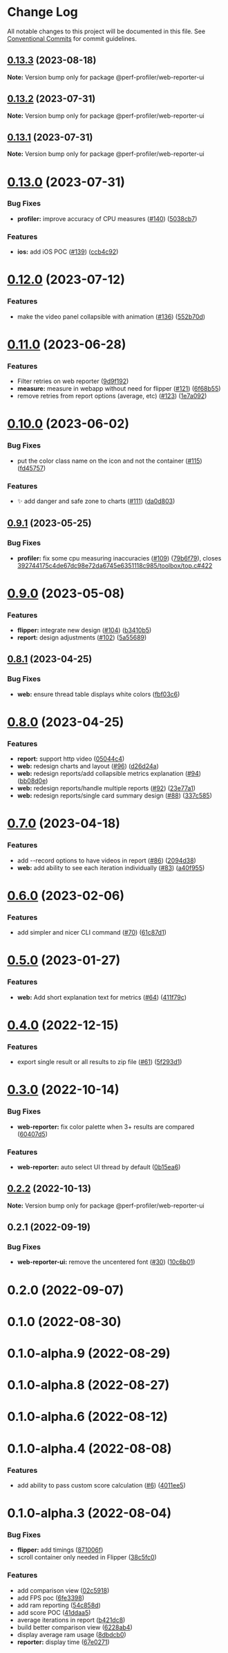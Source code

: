 # Change Log

All notable changes to this project will be documented in this file.
See [Conventional Commits](https://conventionalcommits.org) for commit guidelines.

## [0.13.3](https://github.com/bamlab/android-performance-profiler/compare/@perf-profiler/web-reporter-ui@0.13.2...@perf-profiler/web-reporter-ui@0.13.3) (2023-08-18)

**Note:** Version bump only for package @perf-profiler/web-reporter-ui

## [0.13.2](https://github.com/bamlab/android-performance-profiler/compare/@perf-profiler/web-reporter-ui@0.13.1...@perf-profiler/web-reporter-ui@0.13.2) (2023-07-31)

**Note:** Version bump only for package @perf-profiler/web-reporter-ui

## [0.13.1](https://github.com/bamlab/android-performance-profiler/compare/@perf-profiler/web-reporter-ui@0.13.0...@perf-profiler/web-reporter-ui@0.13.1) (2023-07-31)

**Note:** Version bump only for package @perf-profiler/web-reporter-ui

# [0.13.0](https://github.com/bamlab/android-performance-profiler/compare/@perf-profiler/web-reporter-ui@0.12.0...@perf-profiler/web-reporter-ui@0.13.0) (2023-07-31)

### Bug Fixes

- **profiler:** improve accuracy of CPU measures ([#140](https://github.com/bamlab/android-performance-profiler/issues/140)) ([5038cb7](https://github.com/bamlab/android-performance-profiler/commit/5038cb7704a551ca70ab67e1726bb6321d7f63b1))

### Features

- **ios:** add iOS POC ([#139](https://github.com/bamlab/android-performance-profiler/issues/139)) ([ccb4c92](https://github.com/bamlab/android-performance-profiler/commit/ccb4c9249e6a6fd559bd458baa3b6d62da2fb0d6))

# [0.12.0](https://github.com/bamlab/android-performance-profiler/compare/@perf-profiler/web-reporter-ui@0.11.0...@perf-profiler/web-reporter-ui@0.12.0) (2023-07-12)

### Features

- make the video panel collapsible with animation ([#136](https://github.com/bamlab/android-performance-profiler/issues/136)) ([552b70d](https://github.com/bamlab/android-performance-profiler/commit/552b70d651b4e491801daebc5f6f6918478cd5d3))

# [0.11.0](https://github.com/bamlab/android-performance-profiler/compare/@perf-profiler/web-reporter-ui@0.10.0...@perf-profiler/web-reporter-ui@0.11.0) (2023-06-28)

### Features

- Filter retries on web reporter ([9d9f192](https://github.com/bamlab/android-performance-profiler/commit/9d9f1929b3b54bfae5951fca561dfe729e75b075))
- **measure:** measure in webapp without need for flipper ([#121](https://github.com/bamlab/android-performance-profiler/issues/121)) ([6f68b55](https://github.com/bamlab/android-performance-profiler/commit/6f68b55cfaccfd18273bec96a06e9fd38d9edc5d))
- remove retries from report options (average, etc) ([#123](https://github.com/bamlab/android-performance-profiler/issues/123)) ([1e7a092](https://github.com/bamlab/android-performance-profiler/commit/1e7a0924e1433e94c8f6d38a75bf036531d288e5))

# [0.10.0](https://github.com/bamlab/android-performance-profiler/compare/@perf-profiler/web-reporter-ui@0.9.1...@perf-profiler/web-reporter-ui@0.10.0) (2023-06-02)

### Bug Fixes

- put the color class name on the icon and not the container ([#115](https://github.com/bamlab/android-performance-profiler/issues/115)) ([fd45757](https://github.com/bamlab/android-performance-profiler/commit/fd45757cfd4033841b4e86172037864e82131762))

### Features

- ✨ add danger and safe zone to charts ([#111](https://github.com/bamlab/android-performance-profiler/issues/111)) ([da0d803](https://github.com/bamlab/android-performance-profiler/commit/da0d8039b1cf5466d17ada104badaddbb72105ea))

## [0.9.1](https://github.com/bamlab/android-performance-profiler/compare/@perf-profiler/web-reporter-ui@0.9.0...@perf-profiler/web-reporter-ui@0.9.1) (2023-05-25)

### Bug Fixes

- **profiler:** fix some cpu measuring inaccuracies ([#109](https://github.com/bamlab/android-performance-profiler/issues/109)) ([79b6f79](https://github.com/bamlab/android-performance-profiler/commit/79b6f79f3d9c60581fdaadf5a52a053b2b64320c)), closes [392744175c4de67dc98e72da6745e6351118c985/toolbox/top.c#422](https://github.com/392744175c4de67dc98e72da6745e6351118c985/toolbox/top.c/issues/422)

# [0.9.0](https://github.com/bamlab/android-performance-profiler/compare/@perf-profiler/web-reporter-ui@0.8.1...@perf-profiler/web-reporter-ui@0.9.0) (2023-05-08)

### Features

- **flipper:** integrate new design ([#104](https://github.com/bamlab/android-performance-profiler/issues/104)) ([b3410b5](https://github.com/bamlab/android-performance-profiler/commit/b3410b5848f715d2475bc12d6d13e28bc78b79ad))
- **report:** design adjustments ([#102](https://github.com/bamlab/android-performance-profiler/issues/102)) ([5a55689](https://github.com/bamlab/android-performance-profiler/commit/5a5568922c5768fb3d01fa9027d23bb71c89c3f3))

## [0.8.1](https://github.com/bamlab/android-performance-profiler/compare/@perf-profiler/web-reporter-ui@0.8.0...@perf-profiler/web-reporter-ui@0.8.1) (2023-04-25)

### Bug Fixes

- **web:** ensure thread table displays white colors ([fbf03c6](https://github.com/bamlab/android-performance-profiler/commit/fbf03c6bc169ca87a5e8621057ef8a2abe087a60))

# [0.8.0](https://github.com/bamlab/android-performance-profiler/compare/@perf-profiler/web-reporter-ui@0.7.0...@perf-profiler/web-reporter-ui@0.8.0) (2023-04-25)

### Features

- **report:** support http video ([05044c4](https://github.com/bamlab/android-performance-profiler/commit/05044c4d90b6cca8de35d8a5737a920cc34e704f))
- **web:** redesign charts and layout ([#96](https://github.com/bamlab/android-performance-profiler/issues/96)) ([d26d24a](https://github.com/bamlab/android-performance-profiler/commit/d26d24a045488002aa0f5e0c0c0be1ba674f04eb))
- **web:** redesign reports/add collapsible metrics explanation ([#94](https://github.com/bamlab/android-performance-profiler/issues/94)) ([bb08d0e](https://github.com/bamlab/android-performance-profiler/commit/bb08d0e045db33c2000dbd35f7e4450138657837))
- **web:** redesign reports/handle multiple reports ([#92](https://github.com/bamlab/android-performance-profiler/issues/92)) ([23e77a1](https://github.com/bamlab/android-performance-profiler/commit/23e77a1667757d11b17973be945a0f7bbdac358d))
- **web:** redesign reports/single card summary design ([#88](https://github.com/bamlab/android-performance-profiler/issues/88)) ([337c585](https://github.com/bamlab/android-performance-profiler/commit/337c585d1e72b55fd13e5acd0010f79fba43ffc2))

# [0.7.0](https://github.com/bamlab/android-performance-profiler/compare/@perf-profiler/web-reporter-ui@0.6.0...@perf-profiler/web-reporter-ui@0.7.0) (2023-04-18)

### Features

- add --record options to have videos in report ([#86](https://github.com/bamlab/android-performance-profiler/issues/86)) ([2094d38](https://github.com/bamlab/android-performance-profiler/commit/2094d38845a8e96696fea94e91a91cc9f174931d))
- **web:** add ability to see each iteration individually ([#83](https://github.com/bamlab/android-performance-profiler/issues/83)) ([a40f955](https://github.com/bamlab/android-performance-profiler/commit/a40f955beef5d85eb899c3a5be4d827d9a974467))

# [0.6.0](https://github.com/bamlab/android-performance-profiler/compare/@perf-profiler/web-reporter-ui@0.5.0...@perf-profiler/web-reporter-ui@0.6.0) (2023-02-06)

### Features

- add simpler and nicer CLI command ([#70](https://github.com/bamlab/android-performance-profiler/issues/70)) ([61c87d1](https://github.com/bamlab/android-performance-profiler/commit/61c87d1ee24581bd24b91c9f94d16029ed78cdb6))

# [0.5.0](https://github.com/bamlab/android-performance-profiler/compare/@perf-profiler/web-reporter-ui@0.4.0...@perf-profiler/web-reporter-ui@0.5.0) (2023-01-27)

### Features

- **web:** Add short explanation text for metrics ([#64](https://github.com/bamlab/android-performance-profiler/issues/64)) ([411f79c](https://github.com/bamlab/android-performance-profiler/commit/411f79c8c9f7e8099cacdfdca4dc2f322c8ab940))

# [0.4.0](https://github.com/bamlab/android-performance-profiler/compare/@perf-profiler/web-reporter-ui@0.3.0...@perf-profiler/web-reporter-ui@0.4.0) (2022-12-15)

### Features

- export single result or all results to zip file ([#61](https://github.com/bamlab/android-performance-profiler/issues/61)) ([5f293d1](https://github.com/bamlab/android-performance-profiler/commit/5f293d15667f18b2827a0bbee30d6ecf9d37dfd0))

# [0.3.0](https://github.com/bamlab/android-performance-profiler/compare/@perf-profiler/web-reporter-ui@0.2.2...@perf-profiler/web-reporter-ui@0.3.0) (2022-10-14)

### Bug Fixes

- **web-reporter:** fix color palette when 3+ results are compared ([60407d5](https://github.com/bamlab/android-performance-profiler/commit/60407d53d4ba605cb441a2b9449cf1cd0be0a59c))

### Features

- **web-reporter:** auto select UI thread by default ([0b15ea6](https://github.com/bamlab/android-performance-profiler/commit/0b15ea6a3198d29ebcc2fbaf18a253cf51931487))

## [0.2.2](https://github.com/bamlab/android-performance-profiler/compare/@perf-profiler/web-reporter-ui@0.2.1...@perf-profiler/web-reporter-ui@0.2.2) (2022-10-13)

**Note:** Version bump only for package @perf-profiler/web-reporter-ui

## 0.2.1 (2022-09-19)

### Bug Fixes

- **web-reporter-ui:** remove the uncentered font ([#30](https://github.com/bamlab/android-performance-profiler/issues/30)) ([10c6b01](https://github.com/bamlab/android-performance-profiler/commit/10c6b01577d1c2f6b5b45f15cd5d35ac99845a71))

# 0.2.0 (2022-09-07)

# 0.1.0 (2022-08-30)

# 0.1.0-alpha.9 (2022-08-29)

# 0.1.0-alpha.8 (2022-08-27)

# 0.1.0-alpha.6 (2022-08-12)

# 0.1.0-alpha.4 (2022-08-08)

### Features

- add ability to pass custom score calculation ([#6](https://github.com/bamlab/android-performance-profiler/issues/6)) ([4011ee5](https://github.com/bamlab/android-performance-profiler/commit/4011ee59dfd1b51530974cfaea6a60873e5699fc))

# 0.1.0-alpha.3 (2022-08-04)

### Bug Fixes

- **flipper:** add timings ([871006f](https://github.com/bamlab/android-performance-profiler/commit/871006f64cb4dd3871dfb6cd2863739142acf0b4))
- scroll container only needed in Flipper ([38c5fc0](https://github.com/bamlab/android-performance-profiler/commit/38c5fc0047aff60abb5b3bb8d16a612d4bd48405))

### Features

- add comparison view ([02c5918](https://github.com/bamlab/android-performance-profiler/commit/02c5918378d43eb245cc7ca880025926d87ca306))
- add FPS poc ([6fe3398](https://github.com/bamlab/android-performance-profiler/commit/6fe33981db9cfd45bae8d9db7973cff7286d394c))
- add ram reporting ([54c858d](https://github.com/bamlab/android-performance-profiler/commit/54c858d0cc5a7abdf55aeea7fdb7116042deafcc))
- add score POC ([41ddaa5](https://github.com/bamlab/android-performance-profiler/commit/41ddaa5d9c4f8fb3dfd7b14315b4c9218e267196))
- average iterations in report ([b421dc8](https://github.com/bamlab/android-performance-profiler/commit/b421dc8b0fe4a937988906c947d648f1ecae2c69))
- build better comparison view ([6228ab4](https://github.com/bamlab/android-performance-profiler/commit/6228ab4f1e5eca6e557f69402bb81963bb270dfd))
- display average ram usage ([8dbdcb0](https://github.com/bamlab/android-performance-profiler/commit/8dbdcb0189fb3202a21f65043ffce93a4e37da93))
- **reporter:** display time ([67e0271](https://github.com/bamlab/android-performance-profiler/commit/67e0271870ba1d04e289e486794e1389b4f86c7b))
